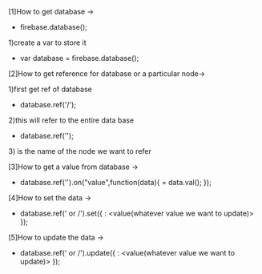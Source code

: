 [1]How to get database ->

- firebase.database();

1)create a var to store it

- var database = firebase.database();

[2]How to get reference for database or a particular node->

1)first get ref of database

- database.ref('/');

2)this will refer to the entire data base

- database.ref('<nodename>');

3)<nodename> is the name of the node we want to refer

[3]How to get a value from database ->

- database.ref('<nodename>').on("value",function(data){
  <variablename> = data.val();
});

[4]How to set the data ->

- database.ref('<nodename> or /').set({
    <nodename> : <value(whatever value we want to update)>
});

[5]How to update the data ->

- database.ref('<nodename> or /').update({
    <nodename> : <value(whatever value we want to update)>
});